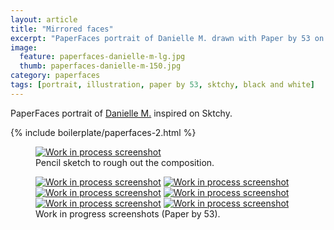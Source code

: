 ```yaml
---
layout: article
title: "Mirrored faces"
excerpt: "PaperFaces portrait of Danielle M. drawn with Paper by 53 on an iPad."
image: 
  feature: paperfaces-danielle-m-lg.jpg
  thumb: paperfaces-danielle-m-150.jpg
category: paperfaces
tags: [portrait, illustration, paper by 53, sktchy, black and white]
---
```


PaperFaces portrait of [Danielle M.](http://sktchy.com/rhvANH) inspired on Sktchy.

{% include boilerplate/paperfaces-2.html %}

<figure>
  <a href="{{ site.url }}/images/paperfaces-danielle-m-process-1-lg.jpg"><img src="{{ site.url }}/images/paperfaces-danielle-m-process-1-750.jpg" alt="Work in process screenshot"></a>
  <figcaption>Pencil sketch to rough out the composition.</figcaption>
</figure>

<figure class="half">
  <a href="{{ site.url }}/images/paperfaces-danielle-m-process-2-lg.jpg"><img src="{{ site.url }}/images/paperfaces-danielle-m-process-2-600.jpg" alt="Work in process screenshot"></a>
  <a href="{{ site.url }}/images/paperfaces-danielle-m-process-3-lg.jpg"><img src="{{ site.url }}/images/paperfaces-danielle-m-process-3-600.jpg" alt="Work in process screenshot"></a>
  <a href="{{ site.url }}/images/paperfaces-danielle-m-process-4-lg.jpg"><img src="{{ site.url }}/images/paperfaces-danielle-m-process-4-600.jpg" alt="Work in process screenshot"></a>
  <a href="{{ site.url }}/images/paperfaces-danielle-m-process-5-lg.jpg"><img src="{{ site.url }}/images/paperfaces-danielle-m-process-5-600.jpg" alt="Work in process screenshot"></a>
  <a href="{{ site.url }}/images/paperfaces-danielle-m-process-6-lg.jpg"><img src="{{ site.url }}/images/paperfaces-danielle-m-process-6-600.jpg" alt="Work in process screenshot"></a>
  <a href="{{ site.url }}/images/paperfaces-danielle-m-process-7-lg.jpg"><img src="{{ site.url }}/images/paperfaces-danielle-m-process-7-600.jpg" alt="Work in process screenshot"></a>
  <figcaption>Work in progress screenshots (Paper by 53).</figcaption>
</figure>